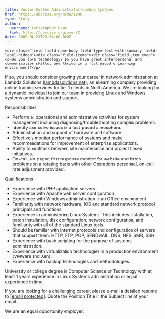 ```yaml
---
title: Junior System Administrator—Lambda Systems 
href: https://ubccsss.org/node/1246
type: Story
author:
  username: Christopher Head
  link: https://ubccsss.org/user/2
date: 2009-06-21T23:54:00.000Z
---
```



    <div class="field field-name-body field-type-text-with-summary field-label-hidden"><div class="field-items"><div class="field-item even"><p>Do you love technology? Do you have great interpersonal and communication skills, and thrive in a fast paced e-Learning environment?</p>
<p>If so, you should consider growing your career in network administration at Lambda Solutions (<a href="http://lambdasolutions.net/">lambdasolutions.net</a>), an eLearning company providing online training services for tier 1 clients in North America. We are looking for a dynamic individual to join our team in providing Linux and Windows systems administration and support.</p>
<p>Responsibilities</p>
<ul>
<li>Perform all operational and administrative activities for system management including diagnosing/troubleshooting complex problems.</li>
<li>Identify and solve issues in a fast-paced atmosphere.</li>
<li>Administration and support of hardware and software.</li>
<li>Effectively monitor performance of systems and make recommendations for improvement of enterprise applications.</li>
<li>Ability to multitask between site maintenance and project based initiatives.</li>
<li>On-call, via pager, first response monitor for website and batch problems on a rotating basis with other Operations personnel, on-call rate adjustment provided.</li>
</ul>
<p>Qualifications</p>
<ul>
<li>Experience with PHP application servers</li>
<li>Experience with Apache web server configuration</li>
<li>Experience with Windows administration in an Office environment</li>
<li>Familiarity with network hardware, IOS and standard network protocol principals and functions</li>
<li>Experience in administering Linux Systems. This includes installation, patch installation, disk configuration, network configuration, and familiarity with all of the standard Linux tools.</li>
<li>Should be familiar with internet protocols and configuration of servers that support them: HTTP, FTP, POP, SENDMAIL, DNS, NFS, SMB, SSH.</li>
<li>Experience with bash scripting for the purpose of systems administration.</li>
<li>Experience with virtualization technologies in a production environment (VMware and Xen).</li>
<li>Experience with backup technologies and methodologies.</li>
</ul>
<p>University or college degree in Computer Science or Technology with at least 1 years experience in Linux Systems administration or equal experience in time.</p>
<p>If you are looking for a challenging career, please e-mail a detailed resume to <a href="/cdn-cgi/l/email-protection#48203a082429252a2c293b27243d3c2127263b66262d3c"><span class="__cf_email__" data-cfemail="79110b391518141b1d180a16150c0d1016170a57171c0d">[email&#xA0;protected]</span></a>. Quote the Position Title in the Subject line of your email.</p>
<p>We are an equal opportunity employer.</p>
</div></div></div>    <footer>
          </footer>
    